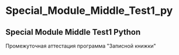 # Special_Module_Middle_Test1_py
## Special Module Middle Test1 Python
Промежуточная аттестация программа "Записной книжки"
